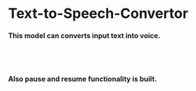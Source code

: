 # Text-to-Speech-Convertor
<h4> This model can converts input text into voice.</h4>
<br>
<h4< Using HTML,CSS & JAVASCRIPT.</h4>
  <br>
<h4>Also pause and resume functionality is built.</h4> 
